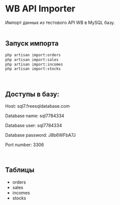 # WB API Importer

Импорт данных из тестового API WB в MySQL базу.
<br>
<br>
  
## Запуск импорта

```bash
php artisan import:orders
php artisan import:sales
php artisan import:incomes
php artisan import:stocks
```
<br>

## Доступы в базу:

Host: sql7.freesqldatabase.com

Database name: sql7784334

Database user: sql7784334

Database password: J8b6WFbA7J

Port number: 3306

<br>

## Таблицы

- orders
- sales
- incomes
- stocks
